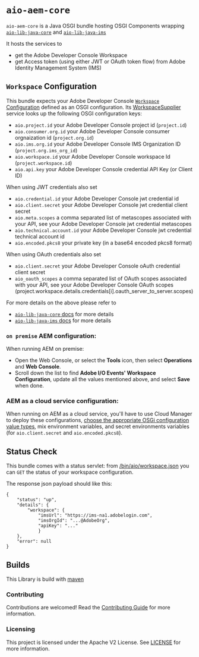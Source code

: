 # `aio-aem-core`

`aio-aem-core` is a Java OSGI bundle hosting OSGI Components
wrapping [`aio-lib-java-core`](../../core) and [`aio-lib-java-ims`](../../ims)

It hosts the services to 
* get the Adobe Developer Console Workspace
* get Access token (using either JWT or OAuth token flow) from Adobe Identity Management System (IMS)


## `Workspace` Configuration

This bundle expects your Adobe Developer Console [`Workspace` Configuration](src/main/java/com/adobe/aio/aem/workspace/ocd/WorkspaceConfig.java)
defined as an OSGI configuration. Its [WorkspaceSupplier](https://github.com/adobe/aio-lib-java/blob/main/aem/core_aem/src/main/java/com/adobe/aio/aem/workspace/internal/WorkspaceSupplierImpl.java)
service looks up the following OSGI configuration keys:

* `aio.project.id` your Adobe Developer Console project id (`project.id`)
* `aio.consumer.org.id`  your Adobe Developer Console consumer orgnaization id (`project.org.id`)
* `aio.ims.org.id` your Adobe Developer Console IMS Organization ID (`project.org.ims_org_id`)
* `aio.workspace.id` your Adobe Developer Console workspace Id (`project.workspace.id`)
* `aio.api.key` your Adobe Developer Console credential API Key (or Client ID) 

When using JWT credentials also set
* `aio.credential.id` your Adobe Developer Console jwt credential id
* `aio.client.secret` your Adobe Developer Console jwt credential client secret 
* `aio.meta.scopes` a comma separated list of metascopes associated with your API, see your Adobe Developer Console jwt credential metascopes 
* `aio.technical.account.id` your Adobe Developer Console jwt credential technical account id 
* `aio.encoded.pkcs8` your private key (in a base64 encoded pkcs8 format) 

When using OAuth credentials also set
* `aio.client.secret` your Adobe Developer Console oAuth credential client secret
* `aio_oauth_scopes` a comma separated list of OAuth scopes associated with your API, see your Adobe Developer Console OAuth scopes (project.workspace.details.credentials[i].oauth_server_to_server.scopes)

For more details on the above please refer to
* [`aio-lib-java-core` docs](../../core/README.md) for more details
* [`aio-lib-java-ims` docs](../../ims/README.md) for more details

### `on premise` AEM configuration:
When running AEM on premise:
* Open the Web Console, or select the **Tools** icon, then select **Operations** and **Web Console**.
* Scroll down the list to find **Adobe I/O Events' Workspace Configuration**, update all the values mentioned above, and select **Save** when done.

### AEM as a cloud service configuration:
When running on AEM as a cloud service, you'll have to use Cloud Manager to deploy these configurations,
[choose the appropriate OSGi configuration value types](https://experienceleague.adobe.com/docs/experience-manager-cloud-service/content/implementing/deploying/configuring-osgi.html%3Flang%3Den#how-to-choose-the-appropriate-osgi-configuration-value-type), 
mix environment variables, and secret environments variables (for `aio.client.secret` and `aio.encoded.pkcs8`).


## Status Check

This bundle comes with a status servlet: 
 from [/bin/aio/workspace.json](http://localhost:4502/bin/aio/workspace.json)
you can `GET` the status of your workspace configuration.

The response json payload should like this:

    {
        "status": "up",
        "details": {
            "workspace": {
                "imsUrl": "https://ims-na1.adobelogin.com",
                "imsOrgId": "...@AdobeOrg",
                "apiKey": "..."
                }
        },
        "error": null
    }

## Builds

This Library is build with [maven](https://maven.apache.org/)

### Contributing

Contributions are welcomed! Read the [Contributing Guide](../.github/CONTRIBUTING.md) for more
information.

### Licensing

This project is licensed under the Apache V2 License. See [LICENSE](../LICENSE.md) for more
information.


